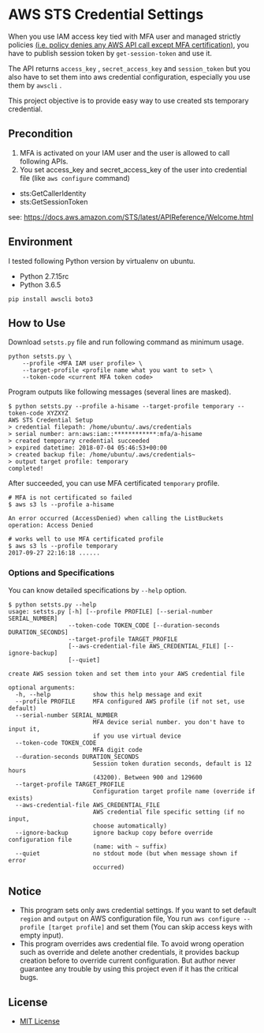 # AWS STS Credential Settings

When you use IAM access key tied with MFA user and managed strictly policies
[(i.e. policy denies any AWS API call except MFA certification)](https://docs.aws.amazon.com/IAM/latest/UserGuide/tutorial_users-self-manage-mfa-and-creds.html),
you have to publish session token by `get-session-token` and use it.

The API returns `access_key` , `secret_access_key` and `session_token`
but you also have to set them into aws credential configuration,
especially you use them by `awscli` .

This project objective is to provide easy way to use created sts temporary credential.

## Precondition

1. MFA is activated on your IAM user and the user is allowed to call following APIs.
2. You set access_key and secret_access_key of the user into credential file (like `aws configure` command)

* sts:GetCallerIdentity
* sts:GetSessionToken

see: https://docs.aws.amazon.com/STS/latest/APIReference/Welcome.html


## Environment

I tested following Python version by virtualenv on ubuntu.

* Python 2.7.15rc
* Python 3.6.5

```
pip install awscli boto3
```

## How to Use

Download `setsts.py` file and run following command as minimum usage.

```
python setsts.py \
    --profile <MFA IAM user profile> \
    --target-profile <profile name what you want to set> \
    --token-code <current MFA token code>
```

Program outputs like following messages (several lines are masked).

```
$ python setsts.py --profile a-hisame --target-profile temporary --token-code XYZXYZ
AWS STS Credential Setup
> credential filepath: /home/ubuntu/.aws/credentials
> serial number: arn:aws:iam::************:mfa/a-hisame
> created temporary credential succeeded
> expired datetime: 2018-07-04 05:46:53+00:00
> created backup file: /home/ubuntu/.aws/credentials~
> output target profile: temporary
completed!
```

After succeeded, you can use MFA certificated `temporary` profile.

```
# MFA is not certificated so failed
$ aws s3 ls --profile a-hisame

An error occurred (AccessDenied) when calling the ListBuckets operation: Access Denied

# works well to use MFA certificated profile
$ aws s3 ls --profile temporary
2017-09-27 22:16:18 ......
```


### Options and Specifications

You can know detailed specifications by `--help` option.

```
$ python setsts.py --help
usage: setsts.py [-h] [--profile PROFILE] [--serial-number SERIAL_NUMBER]
                 --token-code TOKEN_CODE [--duration-seconds DURATION_SECONDS]
                 --target-profile TARGET_PROFILE
                 [--aws-credential-file AWS_CREDENTIAL_FILE] [--ignore-backup]
                 [--quiet]

create AWS session token and set them into your AWS credential file

optional arguments:
  -h, --help            show this help message and exit
  --profile PROFILE     MFA configured AWS profile (if not set, use default)
  --serial-number SERIAL_NUMBER
                        MFA device serial number. you don't have to input it,
                        if you use virtual device
  --token-code TOKEN_CODE
                        MFA digit code
  --duration-seconds DURATION_SECONDS
                        Session token duration seconds, default is 12 hours
                        (43200). Between 900 and 129600
  --target-profile TARGET_PROFILE
                        Configuration target profile name (override if exists)
  --aws-credential-file AWS_CREDENTIAL_FILE
                        AWS credential file specific setting (if no input,
                        choose automatically)
  --ignore-backup       ignore backup copy before override configuration file
                        (name: with ~ suffix)
  --quiet               no stdout mode (but when message shown if error
                        occurred)
```


## Notice

* This program sets only aws credential settings.
  If you want to set default `region` and `output` on AWS configuration file,
  You run `aws configure --profile [target profile]` and set them
  (You can skip access keys with empty input).
* This program overrides aws credential file.
  To avoid wrong operation such as override and delete another credentials,
  it provides backup creation before to override current configuration.
  But author never guarantee any trouble by using this project even if it has the critical bugs.


## License

* [MIT License](LICENSE)
